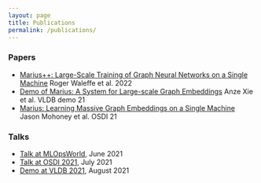 ```yaml
---
layout: page
title: Publications
permalink: /publications/
---
```


### Papers
* [Marius++: Large-Scale Training of Graph Neural Networks on a Single Machine](https://arxiv.org/abs/2202.02365) Roger Waleffe et al. 2022
* [Demo of Marius: A System for Large-scale Graph Embeddings](http://vldb.org/pvldb/vol14/p2759-mohoney.pdf) Anze Xie et al. VLDB demo 21
* [Marius: Learning Massive Graph Embeddings on a Single Machine](https://arxiv.org/pdf/2101.08358.pdf) Jason Mohoney et al. OSDI 21

### Talks
* [Talk at MLOpsWorld](https://mlopsworld.com/events/marius-machine-learning-over-billion-edge-graphs-10x-faster-and-5x-cheaper/), June 2021
* [Talk at OSDI 2021](https://www.youtube.com/watch?v=XP9kUuipK1A), July 2021
* [Demo at VLDB 2021](https://www.youtube.com/watch?v=8-WQ-eJFUEg), August 2021
